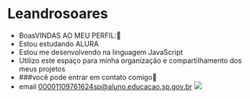 # Leandrosoares
- BoasVINDAS AO MEU PERFIL:💙
- Estou estudando ALURA
- Estou me desenvolvendo na linguagem JavaScript
- Utilizo este espaço para minha organização e compartilhamento dos meus projetos
- ###você pode entrar em contato comigo🍒
- email 00001109761624sp@aluno.educacao.sp.gov.br
![](https://media1.tenor.com/m/ipDkBUtRJm8AAAAC/woody-woodpecker.gif)
